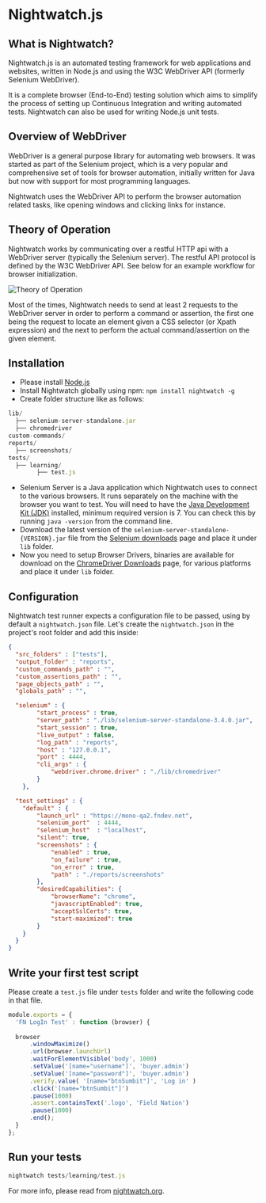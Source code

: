 # Nightwatch.js

## What is Nightwatch?
Nightwatch.js is an automated testing framework for web applications and websites, written in Node.js and using the W3C WebDriver API (formerly Selenium WebDriver).

It is a complete browser (End-to-End) testing solution which aims to simplify the process of setting up Continuous Integration and writing automated tests. Nightwatch can also be used for writing Node.js unit tests.

## Overview of WebDriver
WebDriver is a general purpose library for automating web browsers. It was started as part of the Selenium project, which is a very popular and comprehensive set of tools for browser automation, initially written for Java but now with support for most programming languages.

Nightwatch uses the WebDriver API to perform the browser automation related tasks, like opening windows and clicking links for instance.

## Theory of Operation
Nightwatch works by communicating over a restful HTTP api with a WebDriver server (typically the Selenium server). The restful API protocol is defined by the W3C WebDriver API. See below for an example workflow for browser initialization.

<img src="http://nightwatchjs.org/img/operation.png" alt="Theory of Operation">

Most of the times, Nightwatch needs to send at least 2 requests to the WebDriver server in order to perform a command or assertion, the first one being the request to locate an element given a CSS selector (or Xpath expression) and the next to perform the actual command/assertion on the given element.

## Installation

- Please install <a href="http://nodejs.org">Node.js</a>
- Install Nightwatch globally using npm: `npm install nightwatch -g`
- Create folder structure like as follows:

```js
lib/
  ├── selenium-server-standalone.jar
  ├── chromedriver
custom-commands/
reports/
  ├── screenshots/
tests/
  ├── learning/
        ├── test.js
```

- Selenium Server is a Java application which Nightwatch uses to connect to the various browsers. It runs separately on the machine with the browser you want to test. You will need to have the <a href="http://www.oracle.com/technetwork/java/javase/downloads/index.html">Java Development Kit (JDK)</a> installed, minimum required version is 7. You can check this by running `java -version` from the command line.
- Download the latest version of the `selenium-server-standalone-{VERSION}.jar` file from the <a href="http://selenium-release.storage.googleapis.com/index.html">Selenium downloads</a> page and place it under `lib` folder.
- Now you need to setup Browser Drivers, binaries are available for download on the <a href="https://sites.google.com/a/chromium.org/chromedriver/downloads">ChromeDriver Downloads</a> page, for various platforms and place it under `lib` folder.

## Configuration

Nightwatch test runner expects a configuration file to be passed, using by default a `nightwatch.json` file. Let's create the `nightwatch.json` in the project's root folder and add this inside:

```json
{
  "src_folders" : ["tests"],
  "output_folder" : "reports",
  "custom_commands_path" : "",
  "custom_assertions_path" : "",
  "page_objects_path" : "",
  "globals_path" : "",

  "selenium" : {
        "start_process" : true,
        "server_path" : "./lib/selenium-server-standalone-3.4.0.jar",
        "start_session" : true,
        "live_output" : false,
        "log_path" : "reports",
        "host" : "127.0.0.1",
        "port" : 4444,
        "cli_args" : {
            "webdriver.chrome.driver" : "./lib/chromedriver"
        }
    },

  "test_settings" : {
    "default" : {
        "launch_url" : "https://mono-qa2.fndev.net",
        "selenium_port"  : 4444,
        "selenium_host"  : "localhost",
        "silent": true,
        "screenshots" : {
            "enabled" : true,
            "on_failure" : true,
            "on_error" : true,
            "path" : "./reports/screenshots"
        },
        "desiredCapabilities": {
            "browserName": "chrome",
            "javascriptEnabled": true,
            "acceptSslCerts": true,
            "start-maximized": true
        }
    }
  }
}
```

## Write your first test script

Please create a `test.js` file under `tests` folder and write the following code in that file.

```js
module.exports = {
  'FN LogIn Test' : function (browser) {
  
  browser
      .windowMaximize()
      .url(browser.launchUrl)
      .waitForElementVisible('body', 1000)
      .setValue('[name="username"]', 'buyer.admin')
      .setValue('[name="password"]', 'buyer.admin')
      .verify.value( '[name="btnSumbit"]', 'Log in' )
      .click('[name="btnSumbit"]')
      .pause(1000)
      .assert.containsText('.logo', 'Field Nation')
      .pause(1000)
      .end();
  }          
};
```

## Run your tests

```js
nightwatch tests/learning/test.js
```

For more info, please read from <a href="http://nightwatchjs.org/gettingstarted/">nightwatch.org</a>.